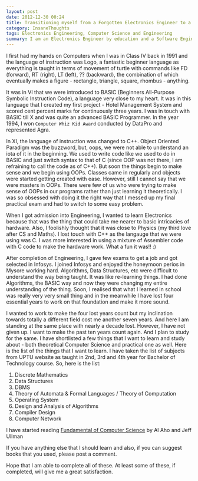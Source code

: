 ```yaml
---
layout: post  
date: 2012-12-30 00:24  
title: Transitioning myself from a Forgotten Electronics Engineer to a Known Software Engineer.  
category: InsaneThoughts  
tags: Electronics Engineering, Computer Science and Engineering
summary: I am an Electronics Engineer by education and a Software Engineer (???) by profession. There is always a feeling that I lack the knowledge to be a suitable person for my profession as I do not have the skills that a CS graduation might have. So, here is my study plan to finish this lacuna. A plan to help me switch from forgotten Electronics Engineer cum not-so-good-Software Engineer to a better person in the world of Computer Science and Engineering. 
---  
```


I first had my hands on Computers when I was in Class IV back in 1991 and the language of instruction was Logo, a fantastic beginner language as everything is taught in terms of movement of turtle with commands like FD (forward), RT (right), LT (left), ?? (backward), the combination of which eventually makes a figure - rectangle, triangle, square, rhombus - anything.

It was in VI that we were introduced to BASIC (Beginners All-Purpose Symbolic Instruction Code), a language very close to my heart. It was in this language that I created my first project - Hotel Management System and scored cent percent marks for continuously three years. I was in touch with BASIC till X and was quite an advanced BASIC Programmer. In the year 1994, I won `Computer Whiz Kid Award` conducted by DataPro and represented Agra. 

In XI, the language of instruction was changed to C++. Object Oriented Paradigm was the buzzword, but, oops, we were not able to understand an iota of it in the beginning. We used to write code like we used to do in BASIC and just switch syntax to that of C (since OOP was not there, I am refraining to call the code as of C++). But soon the things begin to make sense and we begin using OOPs. Classes came in regularly and objects were started getting created with ease. However, still I cannot say that we were masters in OOPs. There were few of us who were trying to make sense of OOPs in our programs rather than just learning it theoretically. I was so obsessed with doing it the right way that I messed up my final practical exam and had to switch to some easy problem. 

When I got admission into Engineering, I wanted to learn Electronics because that was the thing that could take me nearer to basic intricacies of hardware. Also, I foolishly thought that it was close to Physics (my third love after CS and Maths). I lost touch with C++ as the langauge that we were using was C. I was more interested in using a mixture of Assembler code with C code to make the hardware work. What a fun it was!! :)

After completion of Engineering, I gave few exams to get a job and got selected in Infosys. I joined Infosys and enjoyed the honeymoon perios in Mysore working hard. Algorithms, Data Structures, etc were difficult to understand the way being taught. It was like re-learning things. I had done Algorithms, the BASIC way and now they were changing my entire understanding of the thing. Soon, I realised that what I learned in school was really very very small thing and in the meanwhile I have lost four essential years to work on that foundation and make it more sound. 

I wanted to work to make the four lost years count but my inclination towards totally a different field cost me another seven years. And here I am standing at the same place with nearly a decade lost. However, I have not given up. I want to make the past ten years count again. And I plan to study for the same. I have shortlisted a few things that I want to learn and study about - both theoretical Computer Science and practical one as well. Here is the list of the things that I want to learn. I have taken the list of subjects from UPTU website as taught in 2nd, 3rd and 4th year for Bachelor of  Technology course. So, here is the list: 

1. Discrete Mathematics
2. Data Structures
3. DBMS
4. Theory of Automata & Formal Languages / Theory of Computation 
5. Operating System
6. Design and Analysis of Algorithms
7. Compiler Design
8. Computer Network

I have started reading [Fundamental of Computer Science](http://i.stanford.edu/~ullman/focs.html) by Al Aho and Jeff Ullman

If you have anything else that I should learn and also, if you can suggest books that you used, please post a comment.

Hope that I am able to complete all of these. At least some of these, if completed, will give me a great satisfaction.

